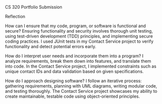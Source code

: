 CS 320 Portfolio Submission

Reflection

How can I ensure that my code, program, or software is functional and secure?
Ensuring functionality and security involves thorough unit testing, using test-driven development (TDD) principles, and implementing secure coding practices. I used JUnit tests in my Contact Service project to verify functionality and detect potential errors early.

How do I interpret user needs and incorporate them into a program?
I analyze requirements, break them down into features, and translate them into code. In the Contact Service project, I implemented constraints such as unique contact IDs and data validation based on given specifications.

How do I approach designing software?
I follow an iterative process: gathering requirements, planning with UML diagrams, writing modular code, and testing thoroughly. The Contact Service project showcases my ability to create maintainable, testable code using object-oriented principles.
